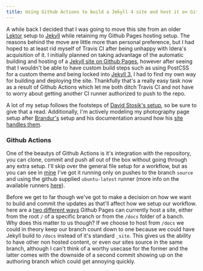 ```yaml
---
title: Using Github Actions to build a Jekyll 4 site and host it on Github Pages
---
```


A while back I decided that I was going to move this site from an older [Lektor](https://www.getlektor.com/) setup to [Jekyll](https://jekyllrb.com/) while retaining my Github Pages hosting setup. The reasons behind the move are little more than personal preference, but I had hoped to at least rid myself of Travis CI after being unhappy with Idera's acquisition of it. I initially planned on taking advantage of the automatic building and hosting of a [Jekyll site on Github Pages](https://docs.github.com/en/free-pro-team@latest/github/working-with-github-pages/setting-up-a-github-pages-site-with-jekyll), however after seeing that I wouldn't be able to have custom build steps such as using PostCSS for a custom theme and being locked into [Jekyll 3](https://pages.github.com/versions/), I had to find my own way for building and deploying the site. Thankfully that's a really easy task now as a result of Github Actions which let me both ditch Travis CI and not have to worry about getting another CI runner authorized to push to the repo.

A lot of my setup follows the footsteps of [David Stosik's setup](https://davidstosik.github.io/2020/05/31/static-blog-jekyll-410-github-pages-actions.html), so be sure to give that a read. Additionally, I'm actively modeling my photography page setup after [Brandur's](https://brandur.org/photos) setup and his documentation around how his [site handles them](https://github.com/brandur/sorg/blob/81eb0a6bdfa891156c7124984306488093cdc6f7/docs/photographs.md).

### Github Actions
One of the beautys of Github Actions is it's integration with the repository, you can clone, commit and push all out of the box without going through any extra setup. I'll skip over the general file setup for a workflow, but as you can see in [mine](https://github.com/JoshAshby/joshashby.github.io/blob/source/.github/workflows/github-pages.yml) I've got it running only on pushes to the branch `source` and using the github supplied `ubuntu-latest` runner (more info on the available runners [here](https://docs.github.com/en/free-pro-team@latest/actions/reference/workflow-syntax-for-github-actions#jobsjob_idruns-on)).

Before we get to far though we've got to make a decision on how we want to build and commit the updates as that'll affect how we setup our workflow. here are a [two different ways](https://docs.github.com/en/free-pro-team@latest/github/working-with-github-pages/configuring-a-publishing-source-for-your-github-pages-site) Github Pages can currently host a site, either from the root `/` of a specific branch or from the `/docs` folder of a banch. Why does this matter to us though? If we choose to host from `/docs` we could in theory keep our branch count down to one because we could have Jekyll build to `/docs` instead of it's standard `_site`. This gives us the ability to have other non hosted content, or even our sites source in the same branch, although I can't think of a worthy usecase for the former and the latter comes with the downside of a second commit showing up on the authoring branch which could get annoying quickly.
